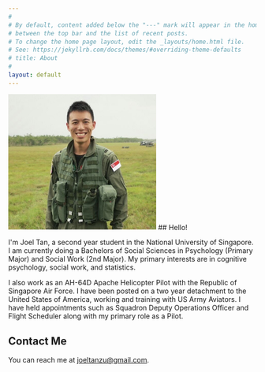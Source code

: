 ```yaml
---
#
# By default, content added below the "---" mark will appear in the home page
# between the top bar and the list of recent posts.
# To change the home page layout, edit the _layouts/home.html file.
# See: https://jekyllrb.com/docs/themes/#overriding-theme-defaults
# title: About
#
layout: default
---
```

<img src="/images/profile.jpg" width="300">
## Hello!

I'm Joel Tan, a second year student in the National University of Singapore. I am currently doing a Bachelors of Social Sciences in Psychology (Primary Major) and Social Work (2nd Major). My primary interests are in cognitive psychology, social work, and statistics. 

I also work as an AH-64D Apache Helicopter Pilot with the Republic of Singapore Air Force. I have been posted on a two year detachment to the United States of America, working and training with US Army Aviators. I have held appointments such as Squadron Deputy Operations Officer and Flight Scheduler along with my primary role as a Pilot. 

## Contact Me
You can reach me at [joeltanzu@gmail.com](mailto:joeltanzu@gmail.com).
